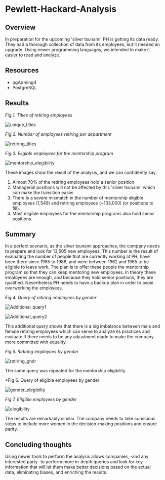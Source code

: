 # Pewlett-Hackard-Analysis

## Overview
In preparation for the upcoming 'silver tsunami' PH is getting its data ready. They had a thorough collection of data from its employees, but it needed an upgrade. Using newer programming languages, we intended to make it easier to read and analyze.

## Resources
- pgAdming4
- PostgreSQL

## Results
*Fig 1. Titles of retiring employees*

![unique_titles](https://user-images.githubusercontent.com/22451540/153690094-aeaa713d-b5b4-4af0-a67f-ff275d8feef3.PNG)

*Fig 2. Number of employees retiring per department*

![retiring_titles](https://user-images.githubusercontent.com/22451540/153690192-b27c262c-6b80-434f-92e3-c7a5c2dced9f.PNG)

*Fig 3. Eligible employees for the mentorship program*

![mentorship_elegibility](https://user-images.githubusercontent.com/22451540/153690264-df7a4242-7a73-40ca-b6cd-1ff403bc9744.PNG)

These images show the result of the analysis, and we can confidently say:
1. Almost 70% of the retiring employees hold a senior position
2. Managerial positions will not be affected by this 'silver tsunami' which can make the transition easier
3. There is a severe mismatch in the number of mentorship eligible employees (1,549) and retiring employees (~133,000) (or positions to fill).
4. Most eligible employees for the mentorship programs also hold senior positions.


## Summary 
In a perfect scenario, as the silver tsunami approaches, the company needs to prepare and look for 13,505 new employees. This number is the result of evaluating the number of people that are currently working at PH, have been there since 1985 to 1988, and were between 1962 and 1965 to be eligible to leave work. The plan is to offer these people the mentorship program so that they can keep mentoring new employees. In theory these employees are enough, and because they hold senior positions, they are qualified. Nevertheless PH needs to have a backup plan in order to avoid overworking the employees.

*Fig 4. Query of retiring employees by gender*

![Additional_query1](https://user-images.githubusercontent.com/22451540/153691513-002e5a0c-7641-43e2-8ae9-e27a481af110.PNG)

![Additional_query2](https://user-images.githubusercontent.com/22451540/153691515-949300a5-e96e-45b5-b101-79314e77838b.PNG)


This additional query shows that there is a big imbalance between male and female retiring employees which can serve to analyze its practices and evaluate if there needs to be any adjustment made to make the company more committed with equality.

*Fig 5. Retiring employees by gender*

![retiring_gndr](https://user-images.githubusercontent.com/22451540/153691581-3ef5d5cd-1cc8-414b-a34d-ccecc72ac7f2.PNG)


The same query was repeated for the mentorship eligibility 

*Fig 6. Query of eligible employees by gender

![gender_elegibilty](https://user-images.githubusercontent.com/22451540/153691790-116d068a-7959-462e-98dc-7080b73f437e.PNG)

*Fig 7. Eligible employees by gender*

![elegibility](https://user-images.githubusercontent.com/22451540/153691744-53e382f8-6312-429a-a038-f477564d0947.PNG)


The results are remarkably similar. The company needs to take conscious steps to include more women in the decision-making positions and ensure parity.


## Concluding thoughts
Using newer tools to perform the analysis allows companies, -and any interested party- to perform more in-depth queries and look for key information that will let them make better decisions based on the actual data, eliminating biases, and enriching the results.
